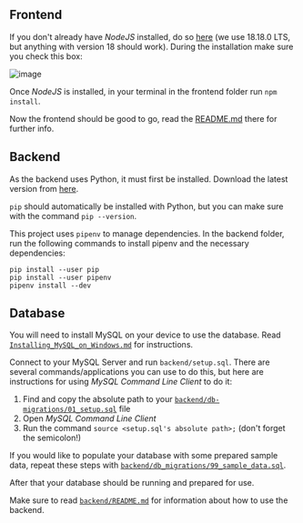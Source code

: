 ## Frontend

If you don't already have _NodeJS_ installed, do so [here](https://nodejs.org/en) (we use 18.18.0 LTS, but anything with version 18 should work). During the installation make sure you check this box:

![image](https://github.com/KMNR/KWIP-2/assets/69428664/6e0dd2b5-0d8c-4416-a180-56b3e985394a)

Once _NodeJS_ is installed, in your terminal in the frontend folder run `npm install`.

Now the frontend should be good to go, read the [README.md](../frontend/README.md) there for further info.

## Backend

As the backend uses Python, it must first be installed. Download the latest version from [here](https://www.python.org/downloads/).

`pip` should automatically be installed with Python, but you can make sure with the command `pip --version`.

This project uses `pipenv` to manage dependencies. In the backend folder, run the following commands to install pipenv and the necessary dependencies:

```
pip install --user pip
pip install --user pipenv
pipenv install --dev
```

## Database

You will need to install MySQL on your device to use the database. Read [`Installing_MySQL_on_Windows.md`](./Installing_MySQL_on_Windows.md) for instructions.

Connect to your MySQL Server and run `backend/setup.sql`. There are several commands/applications you can use to do this, but here are instructions for using _MySQL Command Line Client_ to do it:

1. Find and copy the absolute path to your [`backend/db-migrations/01_setup.sql`](../backend/db_migrations/01_setup.sql) file
2. Open _MySQL Command Line Client_
3. Run the command `source <setup.sql's absolute path>;` (don't forget the semicolon!)

If you would like to populate your database with some prepared sample data, repeat these steps with [`backend/db_migrations/99_sample_data.sql`](../backend/db_migrations/99_sample_data.sql).

After that your database should be running and prepared for use.

Make sure to read [`backend/README.md`](../backend/README.md) for information about how to use the backend.
